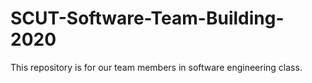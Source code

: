 # SCUT-Software-Team-Building-2020
This repository is for our team members in software engineering class.
